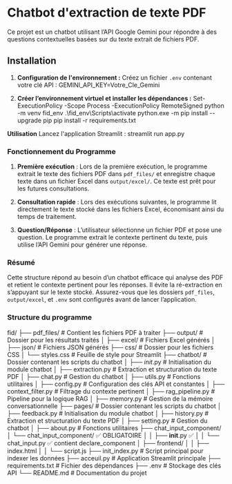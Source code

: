 # Chatbot d'extraction de texte PDF

Ce projet est un chatbot utilisant l’API Google Gemini pour répondre à des questions contextuelles basées sur du texte extrait de fichiers PDF.

## Installation

1. **Configuration de l'environnement :**
   Créez un fichier `.env` contenant votre clé API :
   GEMINI_API_KEY=Votre_Cle_Gemini

2. **Créer l’environnement virtuel et installer les dépendances :**
Set-ExecutionPolicy -Scope Process -ExecutionPolicy RemoteSigned
python -m venv fid_env
.\fid_env\Scripts\activate
python.exe -m pip install --upgrade pip
pip install -r requirements.txt

**Utilisation**
Lancez l'application Streamlit :
streamlit run app.py

### Fonctionnement du Programme

1. **Première exécution** : Lors de la première exécution, le programme extrait le texte des fichiers PDF dans `pdf_files/` et enregistre chaque texte dans un fichier Excel dans `output/excel/`. Ce texte est prêt pour les futures consultations.
  
2. **Consultation rapide** : Lors des exécutions suivantes, le programme lit directement le texte stocké dans les fichiers Excel, économisant ainsi du temps de traitement.
  
3. **Question/Réponse** : L’utilisateur sélectionne un fichier PDF et pose une question. Le programme extrait le contexte pertinent du texte, puis utilise l’API Gemini pour générer une réponse.

### Résumé

Cette structure répond au besoin d’un chatbot efficace qui analyse des PDF et retient le contexte pertinent pour les réponses. Il évite la ré-extraction en s’appuyant sur le texte stocké. Assurez-vous que les dossiers `pdf_files`, `output/excel`, et `.env` sont configurés avant de lancer l’application.

### Structure du programme

fid/
├── pdf_files/                      # Contient les fichiers PDF à traiter
├── output/                         # Dossier pour les résultats traités
│   ├── excel/                      # Fichiers Excel générés
│   ├── json/                       # Fichiers JSON générés
├── css/                            # Dossier pour les fichiers CSS
│   └── styles.css                  # Feuille de style pour Streamlit
├── chatbot/                        # Dossier contenant les scripts du chatbot
│   ├── _init_.py                 # Initialisation du module chatbot
│   ├── extraction.py               # Extraction et structuration du texte PDF
│   ├── chat.py                     # Gestion du chatbot
│   ├── utils.py                    # Fonctions utilitaires
│   ├── config.py                   # Configuration des clés API et constantes
│   ├── context_filter.py           # Filtrage du contexte pertinent
│   ├── rag_pipeline.py             # Pipeline pour la logique RAG
│   ├── memory.py                   # Gestion de la mémoire conversationnelle
├── pages/                        # Dossier contenant les scripts du chatbot
│   ├── feedback.py                 # Initialisation du module chatbot
│   ├── history.py               # Extraction et structuration du texte PDF
│   ├── setting.py                     # Gestion du chatbot
│   ├── about.py                    # Fonctions utilitaires
├── chat_input_component/
│   └── chat_input_component/       ✅ OBLIGATOIRE
│   │   ├── __init__.py             ✅
│   │   └── chat_input.py           ✅ contient declare_component
│   ├── frontend/
│   │   ├── index.html
│   │   └── script.js
├── init_index.py                   # Script principal pour indexer les données
├── acceuil.py                          # Application Streamlit principale
├── requirements.txt                # Fichier des dépendances
├── .env                            # Stockage des clés API
└── README.md                       # Documentation du projet
 
 
